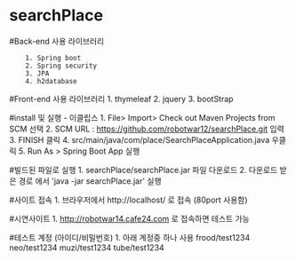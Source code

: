 # searchPlace


#Back-end 사용 라이브러리
```
    1. Spring boot
    2. Spring security
    3. JPA
    4. h2database
```

#Front-end 사용 라이브러리 
    1. thymeleaf
    2. jquery 
    3. bootStrap 

#install 및 실행
    - 이클립스 
    1. File> Import> Check out Maven Projects from SCM 선택
    2. SCM URL : https://github.com/robotwar12/searchPlace.git 입력
    3. FINISH 클릭
    4. src/main/java/com/place/SearchPlaceApplication.java 우클릭 
    5. Run As > Spring Boot App 실행

#빌드된 파일로 실행 
    1. searchPlace/searchPlace.jar 파일 다운로드 
    2. 다운로드 받은 경로 에서  'java -jar searchPlace.jar' 실행 

#사이트 접속 
     1. 브라우저에서 http://localhost/ 로 접속 (80port 사용함)

#시연사이트 
     1. http://robotwar14.cafe24.com 로 접속하면 테스트 가능
 
#테스트 계정 (아이디/비밀번호)
     1. 아래 계정중 하나 사용
     frood/test1234
     neo/test1234
     muzi/test1234
     tube/test1234 
